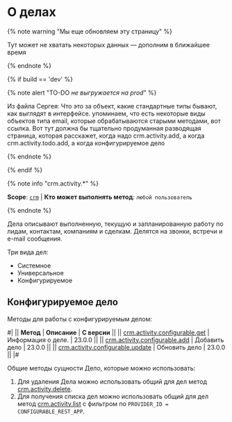 # О делах

{% note warning "Мы еще обновляем эту страницу" %}

Тут может не хватать некоторых данных — дополним в ближайшее время

{% endnote %}

{% if build == 'dev' %}

{% note alert "TO-DO _не выгружается на prod_" %}

Из файла Сергея:
Что это за объект, какие стандартные типы бывают, как выглядят в интерфейсе. упоминаем, что есть некоторые виды объектов типа email, которые обрабатываются старыми методами, вот ссылка. Вот тут должна бы тщательно продуманная разводящая страница, которая расскажет, когда надо crm.activity.add, а когда crm.activity.todo.add, а когда конфигурируемое дело

{% endnote %}

{% endif %}

{% note info "crm.activity.*" %}

**Scope**: [`crm`](../../../scopes/permissions.md) | **Кто может выполнять метод**: `любой пользователь`

{% endnote %}

Дела описывают выполненную, текущую и запланированную работу по лидам, контактам, компаниям и сделкам. Делятся на звонки, встречи и e-mail сообщения.

Три вида дел:
- Системное
- Универсальное
- Конфигурируемое

## Конфигурируемое дело

Методы для работы с конфигурируемым делом:

#|
|| **Метод** | **Описание** | **С версии** ||
|| [crm.activity.configurable.get](./crm-activity-configurable-get.md) | Информация о деле. | 23.0.0 ||
|| [crm.activity.configurable.add](./crm-activity-configurable-add.md) | Добавить дело | 23.0.0 ||
|| [crm.activity.configurable.update](./crm-activity-configurable-update.md) | Обновить дело | 23.0.0 ||
|#

Общие методы сущности Дело, которые можно использовать:

1. Для удаления Дела можно использовать общий для дел метод [crm.activity.delete](.).
2. Для получения списка дел можно использовать общий для дел метод [crm.activity.list](.) с фильтром по `PROVIDER_ID = CONFIGURABLE_REST_APP`.

